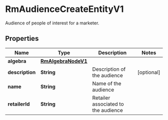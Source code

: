 

# RmAudienceCreateEntityV1

Audience of people of interest for a marketer.

## Properties

| Name | Type | Description | Notes |
|------------ | ------------- | ------------- | -------------|
|**algebra** | [**RmAlgebraNodeV1**](RmAlgebraNodeV1.md) |  |  |
|**description** | **String** | Description of the audience |  [optional] |
|**name** | **String** | Name of the audience |  |
|**retailerId** | **String** | Retailer  associated to the audience |  |



